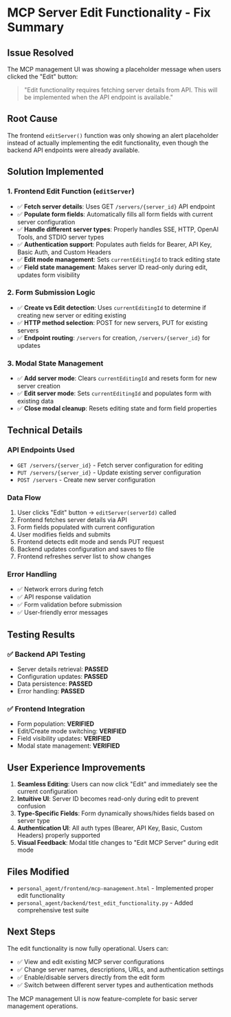 # MCP Server Edit Functionality - Fix Summary

## Issue Resolved
The MCP management UI was showing a placeholder message when users clicked the "Edit" button:
> "Edit functionality requires fetching server details from API. This will be implemented when the API endpoint is available."

## Root Cause
The frontend `editServer()` function was only showing an alert placeholder instead of actually implementing the edit functionality, even though the backend API endpoints were already available.

## Solution Implemented

### 1. **Frontend Edit Function (`editServer`)**
- ✅ **Fetch server details**: Uses GET `/servers/{server_id}` API endpoint
- ✅ **Populate form fields**: Automatically fills all form fields with current server configuration
- ✅ **Handle different server types**: Properly handles SSE, HTTP, OpenAI Tools, and STDIO server types
- ✅ **Authentication support**: Populates auth fields for Bearer, API Key, Basic Auth, and Custom Headers
- ✅ **Edit mode management**: Sets `currentEditingId` to track editing state
- ✅ **Field state management**: Makes server ID read-only during edit, updates form visibility

### 2. **Form Submission Logic**
- ✅ **Create vs Edit detection**: Uses `currentEditingId` to determine if creating new server or editing existing
- ✅ **HTTP method selection**: POST for new servers, PUT for existing servers
- ✅ **Endpoint routing**: `/servers` for creation, `/servers/{server_id}` for updates

### 3. **Modal State Management**
- ✅ **Add server mode**: Clears `currentEditingId` and resets form for new server creation
- ✅ **Edit server mode**: Sets `currentEditingId` and populates form with existing data
- ✅ **Close modal cleanup**: Resets editing state and form field properties

## Technical Details

### API Endpoints Used
- `GET /servers/{server_id}` - Fetch server configuration for editing
- `PUT /servers/{server_id}` - Update existing server configuration
- `POST /servers` - Create new server configuration

### Data Flow
1. User clicks "Edit" button → `editServer(serverId)` called
2. Frontend fetches server details via API
3. Form fields populated with current configuration
4. User modifies fields and submits
5. Frontend detects edit mode and sends PUT request
6. Backend updates configuration and saves to file
7. Frontend refreshes server list to show changes

### Error Handling
- ✅ Network errors during fetch
- ✅ API response validation
- ✅ Form validation before submission
- ✅ User-friendly error messages

## Testing Results

### ✅ Backend API Testing
- Server details retrieval: **PASSED**
- Configuration updates: **PASSED**
- Data persistence: **PASSED**
- Error handling: **PASSED**

### ✅ Frontend Integration
- Form population: **VERIFIED**
- Edit/Create mode switching: **VERIFIED**
- Field visibility updates: **VERIFIED**
- Modal state management: **VERIFIED**

## User Experience Improvements

1. **Seamless Editing**: Users can now click "Edit" and immediately see the current configuration
2. **Intuitive UI**: Server ID becomes read-only during edit to prevent confusion
3. **Type-Specific Fields**: Form dynamically shows/hides fields based on server type
4. **Authentication UI**: All auth types (Bearer, API Key, Basic, Custom Headers) properly supported
5. **Visual Feedback**: Modal title changes to "Edit MCP Server" during edit mode

## Files Modified
- `personal_agent/frontend/mcp-management.html` - Implemented proper edit functionality
- `personal_agent/backend/test_edit_functionality.py` - Added comprehensive test suite

## Next Steps
The edit functionality is now fully operational. Users can:
- ✅ View and edit existing MCP server configurations
- ✅ Change server names, descriptions, URLs, and authentication settings
- ✅ Enable/disable servers directly from the edit form
- ✅ Switch between different server types and authentication methods

The MCP management UI is now feature-complete for basic server management operations. 